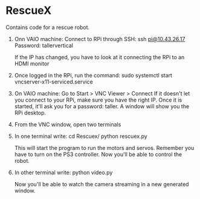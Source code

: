 # RescueX
Contains code for a rescue robot.

1. Onn VAIO machine: Connect to RPi through SSH:
   ssh pi@10.43.26.17
   Password: tallervertical
   
   If the IP has changed, you have to look at it connecting the RPi to an HDMI
   monitor

2. Once logged in the RPi, run the command:
   sudo systemctl start vncserver-x11-serviced.service

3. On VAIO machine: 
   Go to Start > VNC Viewer > Connect
   If it doesn't let you connect to your RPi, make sure you have the right IP.
   Once it is started, it'll ask you for a password: taller.
   A window will show you the RPi desktop.

4. From the VNC window, open two terminals

5. In one terminal write:
   cd Rescuex/
   python rescuex.py

   This will start the program to run the motors and servos. Remember you have
   to turn on the PS3 controller. Now you'll be able to control the robot.

6. In other terminal write:
   python video.py

   Now you'll be able to watch the camera streaming in a new generated window. 

   
